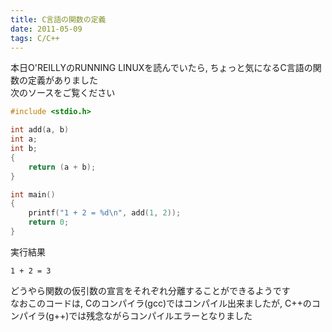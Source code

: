 ```yaml
---
title: C言語の関数の定義
date: 2011-05-09
tags: C/C++
---
```


本日O'REILLYのRUNNING LINUXを読んでいたら, ちょっと気になるC言語の関数の定義がありました<br />
次のソースをご覧ください

```c
#include <stdio.h>

int add(a, b)
int a;
int b;
{
	return (a + b);
}

int main()
{
	printf("1 + 2 = %d\n", add(1, 2));
	return 0;
}
```

実行結果

```
1 + 2 = 3
```

どうやら関数の仮引数の宣言をそれぞれ分離することができるようです<br />
なおこのコードは, Cのコンパイラ(gcc)ではコンパイル出来ましたが, C++のコンパイラ(g++)では残念ながらコンパイルエラーとなりました

